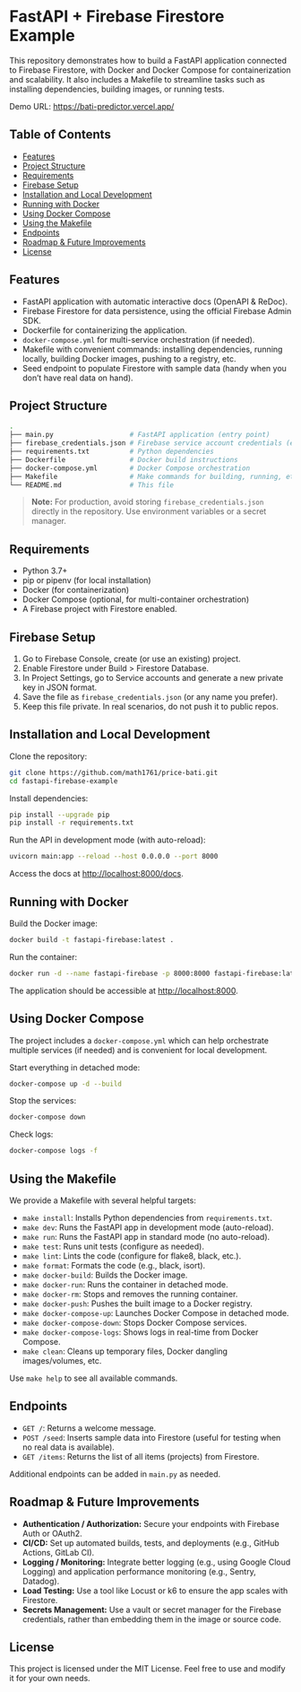 # FastAPI + Firebase Firestore Example

This repository demonstrates how to build a FastAPI application connected to Firebase Firestore, with Docker and Docker Compose for containerization and scalability. It also includes a Makefile to streamline tasks such as installing dependencies, building images, or running tests.

Demo URL: https://bati-predictor.vercel.app/

## Table of Contents
- [Features](#features)
- [Project Structure](#project-structure)
- [Requirements](#requirements)
- [Firebase Setup](#firebase-setup)
- [Installation and Local Development](#installation-and-local-development)
- [Running with Docker](#running-with-docker)
- [Using Docker Compose](#using-docker-compose)
- [Using the Makefile](#using-the-makefile)
- [Endpoints](#endpoints)
- [Roadmap & Future Improvements](#roadmap--future-improvements)
- [License](#license)

## Features
- FastAPI application with automatic interactive docs (OpenAPI & ReDoc).
- Firebase Firestore for data persistence, using the official Firebase Admin SDK.
- Dockerfile for containerizing the application.
- `docker-compose.yml` for multi-service orchestration (if needed).
- Makefile with convenient commands: installing dependencies, running locally, building Docker images, pushing to a registry, etc.
- Seed endpoint to populate Firestore with sample data (handy when you don’t have real data on hand).

## Project Structure
```bash
.
├── main.py                   # FastAPI application (entry point)
├── firebase_credentials.json # Firebase service account credentials (example - do not commit in real projects)
├── requirements.txt          # Python dependencies
├── Dockerfile                # Docker build instructions
├── docker-compose.yml        # Docker Compose orchestration
├── Makefile                  # Make commands for building, running, etc.
└── README.md                 # This file
```
> **Note:** For production, avoid storing `firebase_credentials.json` directly in the repository. Use environment variables or a secret manager.

## Requirements
- Python 3.7+
- pip or pipenv (for local installation)
- Docker (for containerization)
- Docker Compose (optional, for multi-container orchestration)
- A Firebase project with Firestore enabled.

## Firebase Setup
1. Go to Firebase Console, create (or use an existing) project.
2. Enable Firestore under Build > Firestore Database.
3. In Project Settings, go to Service accounts and generate a new private key in JSON format.
4. Save the file as `firebase_credentials.json` (or any name you prefer).
5. Keep this file private. In real scenarios, do not push it to public repos.

## Installation and Local Development
Clone the repository:
```bash
git clone https://github.com/math1761/price-bati.git
cd fastapi-firebase-example
```
Install dependencies:
```bash
pip install --upgrade pip
pip install -r requirements.txt
```
Run the API in development mode (with auto-reload):
```bash
uvicorn main:app --reload --host 0.0.0.0 --port 8000
```
Access the docs at [http://localhost:8000/docs](http://localhost:8000/docs).

## Running with Docker
Build the Docker image:
```bash
docker build -t fastapi-firebase:latest .
```
Run the container:
```bash
docker run -d --name fastapi-firebase -p 8000:8000 fastapi-firebase:latest
```
The application should be accessible at [http://localhost:8000](http://localhost:8000).

## Using Docker Compose
The project includes a `docker-compose.yml` which can help orchestrate multiple services (if needed) and is convenient for local development.

Start everything in detached mode:
```bash
docker-compose up -d --build
```
Stop the services:
```bash
docker-compose down
```
Check logs:
```bash
docker-compose logs -f
```

## Using the Makefile
We provide a Makefile with several helpful targets:
- `make install`: Installs Python dependencies from `requirements.txt`.
- `make dev`: Runs the FastAPI app in development mode (auto-reload).
- `make run`: Runs the FastAPI app in standard mode (no auto-reload).
- `make test`: Runs unit tests (configure as needed).
- `make lint`: Lints the code (configure for flake8, black, etc.).
- `make format`: Formats the code (e.g., black, isort).
- `make docker-build`: Builds the Docker image.
- `make docker-run`: Runs the container in detached mode.
- `make docker-rm`: Stops and removes the running container.
- `make docker-push`: Pushes the built image to a Docker registry.
- `make docker-compose-up`: Launches Docker Compose in detached mode.
- `make docker-compose-down`: Stops Docker Compose services.
- `make docker-compose-logs`: Shows logs in real-time from Docker Compose.
- `make clean`: Cleans up temporary files, Docker dangling images/volumes, etc.

Use `make help` to see all available commands.

## Endpoints
- `GET /`: Returns a welcome message.
- `POST /seed`: Inserts sample data into Firestore (useful for testing when no real data is available).
- `GET /items`: Returns the list of all items (projects) from Firestore.

Additional endpoints can be added in `main.py` as needed.

## Roadmap & Future Improvements
- **Authentication / Authorization:** Secure your endpoints with Firebase Auth or OAuth2.
- **CI/CD:** Set up automated builds, tests, and deployments (e.g., GitHub Actions, GitLab CI).
- **Logging / Monitoring:** Integrate better logging (e.g., using Google Cloud Logging) and application performance monitoring (e.g., Sentry, Datadog).
- **Load Testing:** Use a tool like Locust or k6 to ensure the app scales with Firestore.
- **Secrets Management:** Use a vault or secret manager for the Firebase credentials, rather than embedding them in the image or source code.

## License
This project is licensed under the MIT License. Feel free to use and modify it for your own needs.
